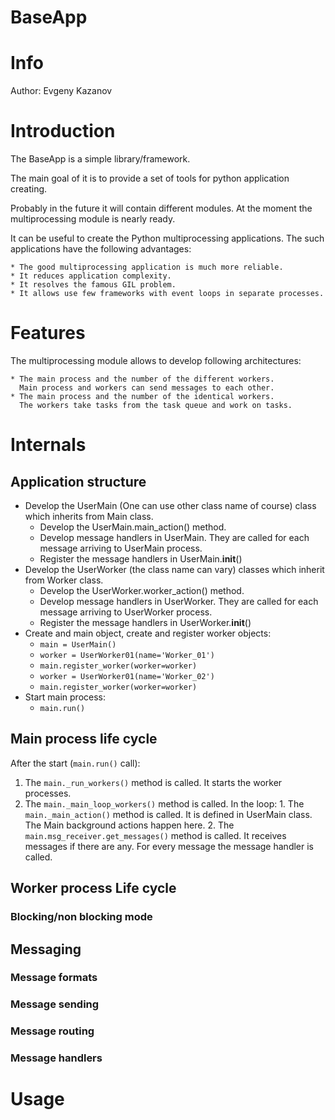 BaseApp
=======

# Info #

Author: Evgeny Kazanov

# Introduction #

The BaseApp is a simple library/framework.

The main goal of it is to provide a set of tools for python
application creating.

Probably in the future it will contain different modules. At the
moment the multiprocessing module is nearly ready.

It can be useful to create the Python multiprocessing applications. The
such applications have the following advantages:

    * The good multiprocessing application is much more reliable.
    * It reduces application complexity.
    * It resolves the famous GIL problem.
    * It allows use few frameworks with event loops in separate processes.

# Features #

The multiprocessing module allows to develop following architectures:

    * The main process and the number of the different workers.
      Main process and workers can send messages to each other.
    * The main process and the number of the identical workers.
      The workers take tasks from the task queue and work on tasks.

# Internals #

## Application structure ##

  * Develop the UserMain (One can use other class name of course)
    class which inherits from Main class.
    * Develop the UserMain.main_action() method.
    * Develop message handlers in UserMain. They are called for each
      message arriving to UserMain process.
    * Register the message handlers in UserMain.__init__()
  * Develop the UserWorker (the class name can vary) classes which
    inherit from Worker class.
    * Develop the UserWorker.worker_action() method.
    * Develop message handlers in UserWorker. They are called for each
      message arriving to UserWorker process.
    * Register the message handlers in UserWorker.__init__()
  * Create and main object, create and register worker objects:
    *   `main = UserMain()`
    *   `worker = UserWorker01(name='Worker_01')`
    *   `main.register_worker(worker=worker)`
    *   `worker = UserWorker01(name='Worker_02')`
    *   `main.register_worker(worker=worker)`
  * Start main process:
    * `main.run()`

## Main process life cycle ##

  After the start (`main.run()` call):

  1. The `main._run_workers()` method is called. It starts the worker
     processes.
  2. The `main._main_loop_workers()` method is called. In the loop:
    1. The `main._main_action()` method is called. It is defined in
       UserMain class. The Main background actions happen here.
    2. The `main.msg_receiver.get_messages()` method is called. It
       receives messages if there are any. For every message the
       message handler is called.

## Worker process Life cycle ##

### Blocking/non blocking mode ###

## Messaging ##

### Message formats ###

### Message sending ###

### Message routing ###

### Message handlers ###

# Usage #
